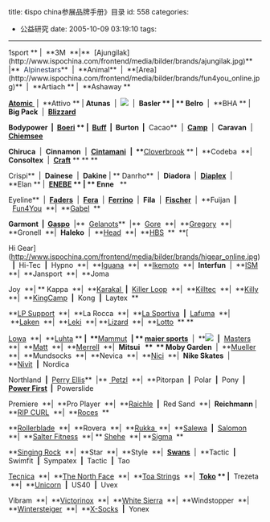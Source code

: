 title: 《ispo china参展品牌手册》目录
id: 558
categories:
  - 公益研究
date: 2005-10-09 03:19:10
tags:
---

<div id="msgcns!9697D6160EFEBC17!287" class="bvMsg"><span>1sport ** |  **3M  **|**  [Ajungilak](http://www.ispochina.com/frontend/media/bilder/brands/ajungilak.jpg)**  |**  <span style="color:#004b7f;"><span style="color:#283650;">Alpinestars</span></span>**  |  **Animal**  |  **[Area](http://www.ispochina.com/frontend/media/bilder/brands/fun4you_online.jpg)**  |  **Artiach ** |  **Ashaway **

**[Atomic ](http://www.ispochina.com/frontend/media/bilder/brands/atomic_online.jpg)** |  **Attivo ** | **Atunas**  |  **![](http://spaces.msn.com/mmm2005-09-20_19.45/1.gif)**  |  **Basler ** | ** Belro**  |  **BHA ** |  **Big Pack**  |  **[Blizzard](http://www.ispochina.com/frontend/media/bilder/brands/blizzard.jpg)** 

**Bodypower  **|**  [Boeri](http://www.ispochina.com/frontend/media/bilder/brands/boeri.jpg) ** |  **[Buff](http://www.ispochina.com/frontend/media/bilder/brands/buff_online.jpg)**  |  **Burton**  |**  Cacao**  |  **[Camp](http://www.ispochina.com/frontend/media/bilder/brands/camp.jpg)**  |  **Caravan**  |  **[Chiemsee](http://www.ispochina.com/frontend/media/bilder/brands/chiemsee_online.jpg)**    

**Chiruca**  |  **Cinnamon**  |  **[Cintamani](http://www.ispochina.com/frontend/media/bilder/brands/cintamani_online.jpg)**  <strong>|  **</strong>[Cloverbrook](http://www.ispochina.com/frontend/media/bilder/brands/cloverbrook_online.jpg) ** |  **Codeba  **|  **Consoltex**  |  **[Craft](http://www.ispochina.com/frontend/media/bilder/brands/craft.jpg)** ** ** ** 

Crispi**  |  **Dainese**  |  **Dakine** | ** Danrho**  |  **Diadora**  |  **[Diaplex](http://www.ispochina.com/frontend/media/bilder/brands/diaplex.jpg)**  |  **Elan ** |  **[ENEBE](http://www.ispochina.com/frontend/media/bilder/brands/enebe.jpg) ** | ** Enne**   ** 

Eyeline**  |  **[Faders](http://www.ispochina.com/frontend/media/bilder/brands/faders.jpg)**  |  **[Fera](http://www.ispochina.com/frontend/media/bilder/brands/fera_online.jpg)**  |  **[Ferrino](http://www.ispochina.com/frontend/media/bilder/brands/ferrino.jpg)**  |  **Fila**  |  **[Fischer](http://www.ispochina.com/frontend/media/bilder/brands/fischer.jpg)**  |  **Fuijan  **|**  [Fun4You](http://www.ispochina.com/frontend/media/bilder/brands/fun4you_online.jpg)  **|  **[Gabel](http://www.ispochina.com/frontend/media/bilder/brands/gabel.jpg)  ** 

**Garmont  **|**  [Gaspo](http://www.ispochina.com/frontend/media/bilder/brands/gaspo_online.jpg)**  |**  [Gelanots](http://www.ispochina.com/frontend/media/bilder/brands/gelanots.jpg)**  |**  [Gore](http://www.ispochina.com/frontend/media/bilder/brands/gore_online.jpg)  **|  **[Gregory](http://www.ispochina.com/frontend/media/bilder/brands/gregory.jpg)  **|  **Gronell  **|  **Haleko**  |  **[Head](http://www.ispochina.com/frontend/media/bilder/brands/head.jpg)  **|  **[HBS](http://www.ispochina.com/frontend/media/bilder/brands/hbs_onlline.jpg)  **  **[

Hi Gear](http://www.ispochina.com/frontend/media/bilder/brands/higear_online.jpg)  **|**  Hi-Tec  **|**  Hypno  **|  **[Iguana](http://www.ispochina.com/frontend/media/bilder/brands/iguana.jpg)  **|  **[Ikemoto](http://www.ispochina.com/frontend/media/bilder/brands/ikemoto.jpg)  **|  **Interfun**  |  **[ISM](http://www.ispochina.com/frontend/media/bilder/brands/ism.jpg)  **|  **Jansport  **|  **Joma  

Joy  **| ** Kappa  **|  **[Karakal ](http://www.ispochina.com/frontend/media/bilder/brands/karakal.jpg) **|**  [Killer Loop](http://www.ispochina.com/frontend/media/bilder/brands/fun4you_online.jpg)  **|  **[Killtec](http://www.ispochina.com/frontend/media/bilder/brands/killtec_online.jpg)  **|  **[Killy](http://www.ispochina.com/frontend/media/bilder/brands/killy.jpg)  **|  **[KingCamp](http://www.ispochina.com/frontend/media/bilder/brands/kingcamp.jpg)  **|**  Kong  **|**  Laytex  **

**[LP Support](http://www.ispochina.com/frontend/media/bilder/brands/lp.jpg)  **|  **La Rocca  **|  **[La Sportiva](http://www.ispochina.com/frontend/media/bilder/brands/lasportiva_online.jpg)  **|**  [Lafuma](http://www.ispochina.com/frontend/media/bilder/brands/lafuma.jpg)  **|  **[Laken](http://www.ispochina.com/frontend/media/bilder/brands/laken.jpg)  **|  **[Leki](http://www.ispochina.com/frontend/media/bilder/brands/leki.jpg)  **| **[Lizard](http://www.ispochina.com/frontend/media/bilder/brands/lizard_online.jpg)  **|  **[Lotto](http://www.ispochina.com/frontend/media/bilder/brands/lotto_online.jpg)  ** ** 

[Lowa](http://www.ispochina.com/frontend/media/bilder/brands/lowa.jpg)  **|  **[Luhta](http://www.ispochina.com/frontend/media/bilder/brands/luhta_online.jpg) ** <strong>|  **</strong>[Mammut](http://www.ispochina.com/frontend/media/bilder/brands/mammut.jpg)  **| ** [maier sports](http://www.ispochina.com/frontend/media/bilder/brands/maier.jpg)**  |  **![](http://spaces.msn.com/mmm2005-09-20_19.45/2.gif)  **|**  [Masters](http://www.ispochina.com/frontend/media/bilder/brands/masters.jpg)  **|  **[Matt](http://www.ispochina.com/frontend/media/bilder/brands/matt.jpg)  **|  **[Merrell](http://www.ispochina.com/frontend/media/bilder/brands/merrell.jpg)  **|  **Mitsui  
**  **
Moby Garden**  |  **[Mueller](http://www.ispochina.com/frontend/media/bilder/brands/mueller.jpg)  **|  **Mundsocks  **|  **Nevica  **|  **[Nici](http://www.ispochina.com/frontend/media/bilder/brands/nici.jpg)  **|  **Nike Skates**  |  **[Nivit](http://www.ispochina.com/frontend/media/bilder/brands/nivit.jpg)  **|**  Nordica    

Northland  **|**  [Perry Ellis](http://www.ispochina.com/frontend/media/bilder/brands/perryellis.jpg)**  |** [ Petzl](http://www.ispochina.com/frontend/media/bilder/brands/petzl.jpg)  **|  **Pitorpan  **|**  Polar  **|**  Pony  **|  **[Power First](http://www.ispochina.com/frontend/media/bilder/brands/powerfirst.jpg)**  |**  Powerslide    

Premiere  **|  **Pro Player  **|  **[Raichle](http://www.ispochina.com/frontend/media/bilder/brands/raichle.jpg)  **|**  Red Sand  **|  **Reichmann** |  **[RIP CURL](http://www.ispochina.com/frontend/media/bilder/brands/ripcurl.jpg)  **|  **[Roces](http://www.ispochina.com/frontend/media/bilder/brands/roces.jpg)  ** 

**[Rollerblade](http://www.ispochina.com/frontend/media/bilder/brands/rollerblade.jpg)  **|  **Rovera  **|  **[Rukka ](http://www.ispochina.com/frontend/media/bilder/brands/rukka_online.jpg) **|  **[Salewa](http://www.ispochina.com/frontend/media/bilder/brands/salewa.jpg)  **|**  [Salomon](http://www.ispochina.com/frontend/media/bilder/brands/salomon.jpg)  **|  **[Salter Fitness](http://www.ispochina.com/frontend/media/bilder/brands/salter.jpg)  **| ** [Shehe](http://spaces.msn.com/mmm2005-09-20_19.45/brandbook.gif)  **| **[Sigma](http://www.ispochina.com/frontend/media/bilder/brands/sigma.jpg)  **  

**[Singing Rock](http://www.ispochina.com/frontend/media/bilder/brands/singingrock.jpg)  **|  **Star  **|  **Style  **|  **[Swans](http://www.ispochina.com/frontend/media/bilder/brands/swans.jpg)**  |  **Tactic  **|**  Swimfit  **|**  Sympatex  **|**  Tactic  **|**  Tao  

[Tecnica](http://www.ispochina.com/frontend/media/bilder/brands/tecnica.jpg)  **|  **[The North Face](http://www.ispochina.com/frontend/media/bilder/brands/thenorthface.jpg)  **|  **[Toa Strings](http://www.ispochina.com/frontend/media/bilder/brands/toastrings.jpg)  **|  **[Toko](http://www.ispochina.com/frontend/media/bilder/brands/toko.jpg) ** |**  Trezeta  **|  **[Unicorn](http://www.ispochina.com/frontend/media/bilder/brands/unicorn.jpg)  **|**  US40  **|**  Uvex  

Vibram  **|  **[Victorinox](http://www.ispochina.com/frontend/media/bilder/brands/victorinox.jpg)  **|  **[White Sierra](http://www.ispochina.com/frontend/media/bilder/brands/whitesierra.jpg)  **|  **Windstopper  **|  **[Wintersteiger](http://www.ispochina.com/frontend/media/bilder/brands/wintersteiger.jpg)  **|  **[X-Socks](http://www.ispochina.com/frontend/media/bilder/brands/ikemoto.jpg)  **|**  Yonex 
</span></div>